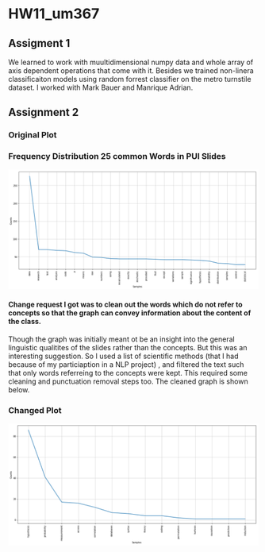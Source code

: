 # HW11_um367


## Assigment 1

We learned to work with muultidimensional numpy data and whole array of axis dependent operations that come with it. Besides we trained non-linera classificaiton models using random forrest classifier on the metro turnstile dataset. I worked with Mark Bauer and Manrique Adrian.

## Assignment 2

### Original Plot
### Frequency Distribution 25 common Words in PUI Slides
![Freq Dist](freq.png)

#### Change request I got was to clean out the words which do not refer to concepts so that the graph can convey information about the content of the class.
Though the graph was initially meant ot be an insight into the general linguistic qualitites of the slides rather than the concepts. But this was an interesting suggestion. So I used a list of scientific methods (that I had because of my particiaption in a NLP project) , and filtered the text such that only words referreing to the concepts were kept. This required some cleaning and punctuation removal steps too. The cleaned graph is shown below.
### Changed Plot
![Freq Dist](correctedFig.png)

